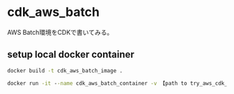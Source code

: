 # cdk_aws_batch

AWS Batch環境をCDKで書いてみる。

## setup local docker container

```cmd
docker build -t cdk_aws_batch_image .
```

```cmd
docker run -it --name cdk_aws_batch_container -v 【path to try_aws_cdk_ts/cdk_aws_batch/src from host root】:/cdk_aws_batch cdk_aws_batch_image bash
```
